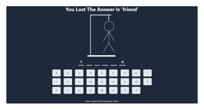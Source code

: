 <div align="center">
     <img src="./hangman_rt/src/screenshot/Hangman-App.png" alt="screenshot"/>
</div>




